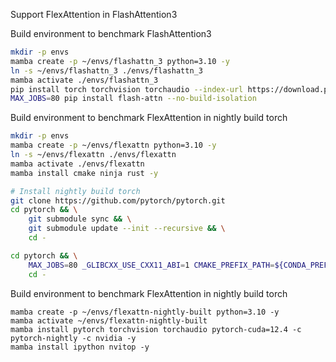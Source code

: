 Support FlexAttention in FlashAttention3

Build environment to benchmark FlashAttention3
```bash
mkdir -p envs
mamba create -p ~/envs/flashattn_3 python=3.10 -y
ln -s ~/envs/flashattn_3 ./envs/flashattn_3
mamba activate ./envs/flashattn_3
pip install torch torchvision torchaudio --index-url https://download.pytorch.org/whl/cu123
MAX_JOBS=80 pip install flash-attn --no-build-isolation
```

Build environment to benchmark FlexAttention in nightly build torch
```bash
mkdir -p envs
mamba create -p ~/envs/flexattn python=3.10 -y
ln -s ~/envs/flexattn ./envs/flexattn
mamba activate ./envs/flexattn
mamba install cmake ninja rust -y

# Install nightly build torch
git clone https://github.com/pytorch/pytorch.git
cd pytorch && \
    git submodule sync && \
    git submodule update --init --recursive && \
    cd -

cd pytorch && \
    MAX_JOBS=80 _GLIBCXX_USE_CXX11_ABI=1 CMAKE_PREFIX_PATH=${CONDA_PREFIX:-"$(dirname $(which mamba))/../"} python setup.py develop && \
    cd -

```

Build environment to benchmark FlexAttention in nightly build torch
```
mamba create -p ~/envs/flexattn-nightly-built python=3.10 -y
mamba activate ~/envs/flexattn-nightly-built
mamba install pytorch torchvision torchaudio pytorch-cuda=12.4 -c pytorch-nightly -c nvidia -y
mamba install ipython nvitop -y

```